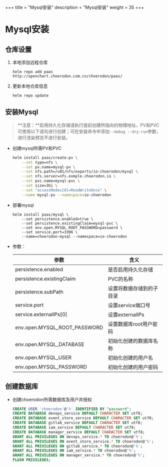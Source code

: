 +++
title = "Mysql安装"
description = "Mysql安装"
weight = 35
+++

# Mysql安装

## 仓库设置

1. 本地添加远程仓库

    ```
    helm repo add paas http://openchart.choerodon.com.cn/choerodon/paas/
    ```
1. 更新本地仓库信息

    ```
    helm repo update 
    ```

## 安装Mysql

> **注意：**启用持久化存储请执行提前创建所指向的物理地址，PV和PVC可使用以下语句进行创建；可在安装命令中添加`--debug --dry-run`参数，进行渲染预览不进行安装。

- 创建mysql所需PV和PVC

    ```bash
    helm install paas/create-pv \
        --set type=nfs \
        --set pv.name=mysql-pv \
        --set nfs.path=/u01/nfs/exports/io-choerodon/mysql \
        --set nfs.server=nfs.exmple.choerodon.io \
        --set pvc.name=mysql-pvc \
        --set size=3Gi \
        --set "accessModes[0]=ReadWriteOnce" \
        --name mysql-pv --namespace=io-choerodon
    ```

- 部署mysql

    ```
    helm install paas/mysql \
        --set persistence.enabled=true \
        --set persistence.existingClaim=mysql-pvc \
        --set env.open.MYSQL_ROOT_PASSWORD=password \
        --set service.port=3306 \
        --name=choerodon-mysql --namespace=io-choerodon
    ```

- 参数：

    参数 | 含义 
    --- |  --- 
    persistence.enabled|是否启用持久化存储
    persistence.existingClaim|PVC的名称
    persistence.subPath|设置将数据存储到的子目录
    service.port|设置service端口号
    service.externalIPs[0]|设置externalIPs
    env.open.MYSQL_ROOT_PASSWORD|设置数据库root用户密码
    env.open.MYSQL_DATABASE|初始化创建的数据库名称
    env.open.MYSQL_USER|初始化创建的用户名
    env.open.MYSQL_PASSWORD|初始化创建的用户密码

## 创建数据库
- 创建choerodon所需数据库及用户并授权

    ```sql
    CREATE USER 'choerodon'@'%' IDENTIFIED BY "password";
    CREATE DATABASE devops_service DEFAULT CHARACTER SET utf8;
    CREATE DATABASE event_store_service DEFAULT CHARACTER SET utf8;
    CREATE DATABASE gitlab_service DEFAULT CHARACTER SET utf8;
    CREATE DATABASE iam_service DEFAULT CHARACTER SET utf8;
    CREATE DATABASE manager_service DEFAULT CHARACTER SET utf8;
    GRANT ALL PRIVILEGES ON devops_service.* TO choerodon@'%';
    GRANT ALL PRIVILEGES ON event_store_service.* TO choerodon@'%';
    GRANT ALL PRIVILEGES ON gitlab_service.* TO choerodon@'%';
    GRANT ALL PRIVILEGES ON iam_service.* TO choerodon@'%';
    GRANT ALL PRIVILEGES ON manager_service.* TO choerodon@'%';
    FLUSH PRIVILEGES;
    ```